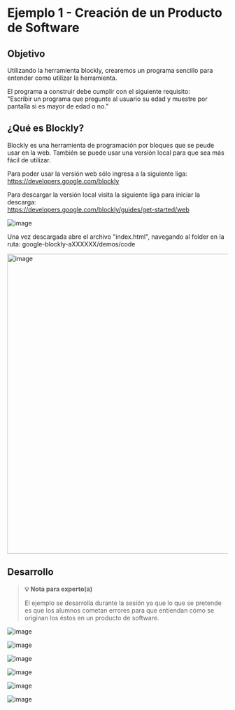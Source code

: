 # Ejemplo 1 - Creación de un Producto de Software

## Objetivo

Utilizando la herramienta blockly, crearemos un programa sencillo para entender como utilizar la herramienta.

El programa a construir debe cumplir con el siguiente requisito:\
"Escribir un programa que pregunte al usuario su edad y muestre por pantalla si es mayor de edad o no."

## ¿Qué es Blockly?

Blockly es una herramienta de programación por bloques que se peude usar en la web. También se puede usar una versión local para que sea más fácil de utilizar.

Para poder usar la versión web sólo ingresa a la siguiente liga:\
https://developers.google.com/blockly

Para descargar la versión local visita la siguiente liga para iniciar la descarga:\
https://developers.google.com/blockly/guides/get-started/web

![image](https://user-images.githubusercontent.com/67882289/135546429-ec087cbe-96bc-48b1-a00c-4a6c8e8ecee4.png)

Una vez descargada abre el archivo "index.html", navegando al folder en la ruta: google-blockly-aXXXXXX/demos/code

<img width="685" alt="image" src="https://user-images.githubusercontent.com/67882289/135546681-b79b8681-601f-4a82-8d07-b9189f871132.png">






## Desarrollo

>**💡 Nota para experto(a)**
>
> El ejemplo se desarrolla durante la sesión ya que lo que se pretende es que los alumnos cometan errores para que entiendan cómo se originan los éstos en un producto de software.

![image](https://user-images.githubusercontent.com/67882289/135353355-5ac1bd92-dfa4-488f-8458-62a7d6326cd0.png)

![image](https://user-images.githubusercontent.com/67882289/135353414-e569c7aa-079b-437b-b59e-eb563fdcb44a.png)

![image](https://user-images.githubusercontent.com/67882289/135353446-1aa6e98e-0543-48c4-b683-5bc7eae8c4ff.png)

![image](https://user-images.githubusercontent.com/67882289/135353496-354c6d1e-5035-48ce-984b-485bc4972a9a.png)

![image](https://user-images.githubusercontent.com/67882289/135353523-ac4f95d2-35e3-4ece-b68d-6e5f0778f2db.png)

![image](https://user-images.githubusercontent.com/67882289/135353572-9e062ae2-347c-4fae-8785-12452b5ba4b0.png)
